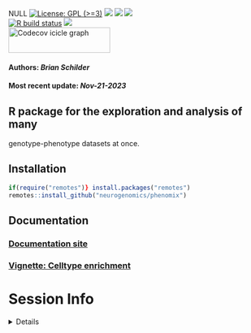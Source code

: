 NULL [![License: GPL
(\>=3)](https://img.shields.io/badge/license-GPL%20(%3E=3)-blue.svg)](https://cran.r-project.org/web/licenses/GPL%20(%3E=3))
[![](https://img.shields.io/badge/devel%20version-0.99.6-black.svg)](https://github.com/neurogenomics/phenomix)
[![](https://img.shields.io/github/languages/code-size/neurogenomics/phenomix.svg)](https://github.com/neurogenomics/phenomix)
[![](https://img.shields.io/github/last-commit/neurogenomics/phenomix.svg)](https://github.com/neurogenomics/phenomix/commits/master)
<br> [![R build
status](https://github.com/neurogenomics/phenomix/workflows/rworkflows/badge.svg)](https://github.com/neurogenomics/phenomix/actions)
[![](https://codecov.io/gh/neurogenomics/phenomix/branch/master/graph/badge.svg)](https://app.codecov.io/gh/neurogenomics/phenomix)
<br>
<a href='https://app.codecov.io/gh/neurogenomics/phenomix/tree/master' target='_blank'><img src='https://codecov.io/gh/neurogenomics/phenomix/branch/master/graphs/icicle.svg' title='Codecov icicle graph' width='200' height='50' style='vertical-align: top;'></a>  
<h4>  
Authors: <i>Brian Schilder</i>  
</h4>
<h4>  
Most recent update: <i>Nov-21-2023</i>  
</h4>

## R package for the exploration and analysis of many

genotype-phenotype datasets at once.

## Installation

``` r
if(require("remotes")} install.packages("remotes")
remotes::install_github("neurogenomics/phenomix")
```

## Documentation

### [Documentation site](https://neurogenomics.github.io/phenomix)

### [Vignette: Celltype enrichment](https://neurogenomics.github.io/phenomix/articles/celltype_enrichment.html)

# Session Info

<details>

``` r
utils::sessionInfo()
```

    ## R version 4.3.1 (2023-06-16)
    ## Platform: aarch64-apple-darwin20 (64-bit)
    ## Running under: macOS Sonoma 14.1
    ## 
    ## Matrix products: default
    ## BLAS:   /Library/Frameworks/R.framework/Versions/4.3-arm64/Resources/lib/libRblas.0.dylib 
    ## LAPACK: /Library/Frameworks/R.framework/Versions/4.3-arm64/Resources/lib/libRlapack.dylib;  LAPACK version 3.11.0
    ## 
    ## locale:
    ## [1] en_US.UTF-8/en_US.UTF-8/en_US.UTF-8/C/en_US.UTF-8/en_US.UTF-8
    ## 
    ## time zone: America/New_York
    ## tzcode source: internal
    ## 
    ## attached base packages:
    ## [1] stats     graphics  grDevices utils     datasets  methods   base     
    ## 
    ## loaded via a namespace (and not attached):
    ##  [1] gtable_0.3.4        jsonlite_1.8.7      renv_1.0.3         
    ##  [4] dplyr_1.1.4         compiler_4.3.1      BiocManager_1.30.22
    ##  [7] tidyselect_1.2.0    rvcheck_0.2.1       scales_1.2.1       
    ## [10] yaml_2.3.7          fastmap_1.1.1       here_1.0.1         
    ## [13] ggplot2_3.4.4       R6_2.5.1            generics_0.1.3     
    ## [16] knitr_1.45          yulab.utils_0.1.0   tibble_3.2.1       
    ## [19] desc_1.4.2          dlstats_0.1.7       rprojroot_2.0.4    
    ## [22] munsell_0.5.0       pillar_1.9.0        RColorBrewer_1.1-3 
    ## [25] rlang_1.1.2         utf8_1.2.4          cachem_1.0.8       
    ## [28] badger_0.2.3        xfun_0.41           fs_1.6.3           
    ## [31] memoise_2.0.1.9000  cli_3.6.1           magrittr_2.0.3     
    ## [34] rworkflows_1.0.2    digest_0.6.33       grid_4.3.1         
    ## [37] rstudioapi_0.15.0   lifecycle_1.0.4     vctrs_0.6.4        
    ## [40] data.table_1.14.8   evaluate_0.23       glue_1.6.2         
    ## [43] fansi_1.0.5         colorspace_2.1-0    rmarkdown_2.25     
    ## [46] tools_4.3.1         pkgconfig_2.0.3     htmltools_0.5.7

</details>
